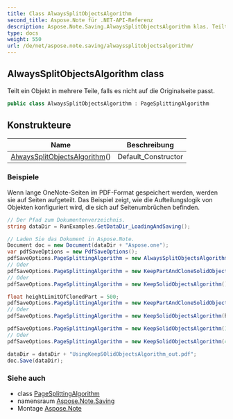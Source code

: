 ```yaml
---
title: Class AlwaysSplitObjectsAlgorithm
second_title: Aspose.Note für .NET-API-Referenz
description: Aspose.Note.Saving.AlwaysSplitObjectsAlgorithm klas. Teilt ein Objekt in mehrere Teile falls es nicht auf die Originalseite passt.
type: docs
weight: 550
url: /de/net/aspose.note.saving/alwayssplitobjectsalgorithm/
---
```

## AlwaysSplitObjectsAlgorithm class

Teilt ein Objekt in mehrere Teile, falls es nicht auf die Originalseite passt.

```csharp
public class AlwaysSplitObjectsAlgorithm : PageSplittingAlgorithm
```

## Konstrukteure

| Name | Beschreibung |
| --- | --- |
| [AlwaysSplitObjectsAlgorithm](alwayssplitobjectsalgorithm/)() | Default_Constructor |

### Beispiele

Wenn lange OneNote-Seiten im PDF-Format gespeichert werden, werden sie auf Seiten aufgeteilt. Das Beispiel zeigt, wie die Aufteilungslogik von Objekten konfiguriert wird, die sich auf Seitenumbrüchen befinden.

```csharp
// Der Pfad zum Dokumentenverzeichnis.
string dataDir = RunExamples.GetDataDir_LoadingAndSaving();

// Laden Sie das Dokument in Aspose.Note.
Document doc = new Document(dataDir + "Aspose.one");
var pdfSaveOptions = new PdfSaveOptions();
pdfSaveOptions.PageSplittingAlgorithm = new AlwaysSplitObjectsAlgorithm();
// Oder
pdfSaveOptions.PageSplittingAlgorithm = new KeepPartAndCloneSolidObjectToNextPageAlgorithm();
// Oder
pdfSaveOptions.PageSplittingAlgorithm = new KeepSolidObjectsAlgorithm();

float heightLimitOfClonedPart = 500;
pdfSaveOptions.PageSplittingAlgorithm = new KeepPartAndCloneSolidObjectToNextPageAlgorithm(heightLimitOfClonedPart);
// Oder
pdfSaveOptions.PageSplittingAlgorithm = new KeepSolidObjectsAlgorithm(heightLimitOfClonedPart);

pdfSaveOptions.PageSplittingAlgorithm = new KeepSolidObjectsAlgorithm(100);
// Oder
pdfSaveOptions.PageSplittingAlgorithm = new KeepSolidObjectsAlgorithm(400);

dataDir = dataDir + "UsingKeepSOlidObjectsAlgorithm_out.pdf";
doc.Save(dataDir);
```

### Siehe auch

* class [PageSplittingAlgorithm](../pagesplittingalgorithm/)
* namensraum [Aspose.Note.Saving](../../aspose.note.saving/)
* Montage [Aspose.Note](../../)


